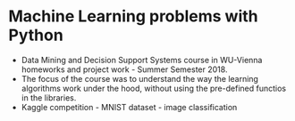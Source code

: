# Machine Learning problems with Python

* Data Mining and Decision Support Systems course in WU-Vienna homeworks and project work - Summer Semester 2018.
 * The focus of the course was to understand the way the learning algorithms work under the hood, without using the pre-defined functios in the libraries. 
* Kaggle competition - MNIST dataset - image classification
